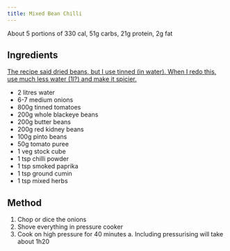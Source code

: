 ```yaml
---
title: Mixed Bean Chilli
---
```


About 5 portions of 330 cal, 51g carbs, 21g protein, 2g fat

## Ingredients

<u>The recipe said dried beans, but I use tinned (in water). When I redo this, use much less water (1l?) and make it spicier.</u>

-   2 litres water
-   6-7 medium onions
-   800g tinned tomatoes
-   200g whole blackeye beans
-   200g butter beans
-   200g red kidney beans
-   100g pinto beans
-   50g tomato puree
-   1 veg stock cube
-   1 tsp chilli powder
-   1 tsp smoked paprika
-   1 tsp ground cumin
-   1 tsp mixed herbs

## Method

1.  Chop or dice the onions
2.  Shove everything in pressure cooker
3.  Cook on high pressure for 40 minutes a. Including pressurising will take about 1h20
